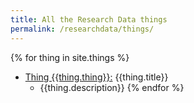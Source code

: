 ```yaml
---
title: All the Research Data things
permalink: /researchdata/things/
---
```

{% for thing in site.things %}
- [Thing {{thing.thing}}:]({{site.baseurl}}/researchdata/thing-{{thing.thing}}) {{thing.title}}
	- {{thing.description}}
{% endfor %}
